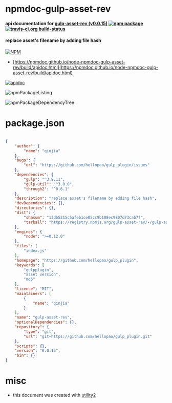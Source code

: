# npmdoc-gulp-asset-rev

#### api documentation for  [gulp-asset-rev (v0.0.15)](https://github.com/hellopao/gulp_plugin)  [![npm package](https://img.shields.io/npm/v/npmdoc-gulp-asset-rev.svg?style=flat-square)](https://www.npmjs.org/package/npmdoc-gulp-asset-rev) [![travis-ci.org build-status](https://api.travis-ci.org/npmdoc/node-npmdoc-gulp-asset-rev.svg)](https://travis-ci.org/npmdoc/node-npmdoc-gulp-asset-rev)

#### replace asset's filename by adding file hash

[![NPM](https://nodei.co/npm/gulp-asset-rev.png?downloads=true&downloadRank=true&stars=true)](https://www.npmjs.com/package/gulp-asset-rev)

- [https://npmdoc.github.io/node-npmdoc-gulp-asset-rev/build/apidoc.html](https://npmdoc.github.io/node-npmdoc-gulp-asset-rev/build/apidoc.html)

[![apidoc](https://npmdoc.github.io/node-npmdoc-gulp-asset-rev/build/screenCapture.buildCi.browser.%252Ftmp%252Fbuild%252Fapidoc.html.png)](https://npmdoc.github.io/node-npmdoc-gulp-asset-rev/build/apidoc.html)

![npmPackageListing](https://npmdoc.github.io/node-npmdoc-gulp-asset-rev/build/screenCapture.npmPackageListing.svg)

![npmPackageDependencyTree](https://npmdoc.github.io/node-npmdoc-gulp-asset-rev/build/screenCapture.npmPackageDependencyTree.svg)



# package.json

```json

{
    "author": {
        "name": "qinjia"
    },
    "bugs": {
        "url": "https://github.com/hellopao/gulp_plugin/issues"
    },
    "dependencies": {
        "gulp": "^3.8.11",
        "gulp-util": "^3.0.0",
        "through2": "^0.6.1"
    },
    "description": "replace asset's filename by adding file hash",
    "devDependencies": {},
    "directories": {},
    "dist": {
        "shasum": "13db5215c5afeb1ce05cc9b108ec9807d73cab7f",
        "tarball": "https://registry.npmjs.org/gulp-asset-rev/-/gulp-asset-rev-0.0.15.tgz"
    },
    "engines": {
        "node": ">=0.12.0"
    },
    "files": [
        "index.js"
    ],
    "homepage": "https://github.com/hellopao/gulp_plugin",
    "keywords": [
        "gulpplugin",
        "asset version",
        "md5"
    ],
    "license": "MIT",
    "maintainers": [
        {
            "name": "qinjia"
        }
    ],
    "name": "gulp-asset-rev",
    "optionalDependencies": {},
    "repository": {
        "type": "git",
        "url": "git+https://github.com/hellopao/gulp_plugin.git"
    },
    "scripts": {},
    "version": "0.0.15",
    "bin": {}
}
```



# misc
- this document was created with [utility2](https://github.com/kaizhu256/node-utility2)
